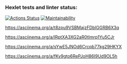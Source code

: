 ### Hexlet tests and linter status:
[![Actions Status](https://github.com/markwinboy/python-project-49/actions/workflows/hexlet-check.yml/badge.svg)](https://github.com/markwinboy/python-project-49/actions)
[![Maintainability](https://api.codeclimate.com/v1/badges/64ff6d5e82bc41fbc0f3/maintainability)](https://codeclimate.com/github/markwinboy/python-project-49/maintainability)

<script async id="asciicast-jGzBtxi4iSB5ODHLzN9FyEfaR" src="https://asciinema.org/a/jGzBtxi4iSB5ODHLzN9FyEfaR.js"></script>

https://asciinema.org/a/t8zpu9VSBMajzFDblGGRB6X3q

https://asciinema.org/a/lRptXA3XG2aR0tlmrp1Yu5CJr

https://asciinema.org/a/sYwE5JNOd6Crcpb77kg29HKYX

https://asciinema.org/a/fKv9gto6RePJoH86I9Ud9OL5h

